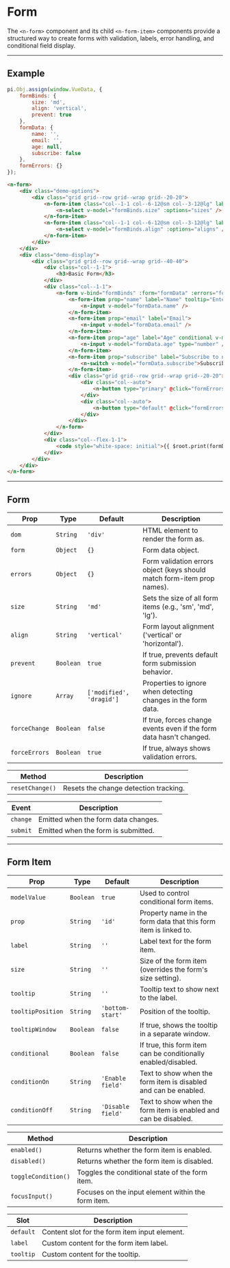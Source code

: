 # Form

The `<n-form>` component and its child `<n-form-item>` components provide a structured way to create forms with validation, labels, error handling, and conditional field display.

<hr>

## Example

```js [demo]
pi.Obj.assign(window.VueData, {
    formBinds: {
        size: 'md',
        align: 'vertical',
        prevent: true
    },
    formData: {
        name: '',
        email: '',
        age: null,
        subscribe: false
    },
    formErrors: {}
});
```

```html [demo]
<n-form>
    <div class="demo-options">
        <div class="grid grid--row grid--wrap grid--20-20">
            <n-form-item class="col--1-1 col--6-12@sm col--3-12@lg" label="Size">
                <n-select v-model="formBinds.size" :options="sizes" />
            </n-form-item>
            <n-form-item class="col--1-1 col--6-12@sm col--3-12@lg" label="Align">
                <n-select v-model="formBinds.align" :options="aligns" />
            </n-form-item>
        </div>
    </div>
    <div class="demo-display">
        <div class="grid grid--row grid--wrap grid--40-40">
            <div class="col--1-1">
                <h3>Basic Form</h3>
            </div>
            <div class="col--1-1">
                <n-form v-bind="formBinds" :form="formData" :errors="formErrors">
                    <n-form-item prop="name" label="Name" tooltip="Enter your full name">
                        <n-input v-model="formData.name" />
                    </n-form-item>
                    <n-form-item prop="email" label="Email">
                        <n-input v-model="formData.email" />
                    </n-form-item>
                    <n-form-item prop="age" label="Age" conditional v-model="formData.showAge">
                        <n-input v-model="formData.age" type="number" />
                    </n-form-item>
                    <n-form-item prop="subscribe" label="Subscribe to newsletter">
                        <n-switch v-model="formData.subscribe">Subscribe to newsletter</n-switch>
                    </n-form-item>
                    <div class="grid grid--row grid--wrap grid--20-20">
                        <div class="col--auto">
                            <n-button type="primary" @click="formErrors = { name: 'Name is required' }">Show Error</n-button>
                        </div>
                        <div class="col--auto">
                            <n-button type="default" @click="formErrors = {}">Clear Errors</n-button>
                        </div>
                    </div>
                </n-form>
            </div>
            <div class="col--flex-1-1">
                <code style="white-space: initial">{{ $root.print(formData) }}</code>
            </div>
        </div>
    </div>
</n-form>
```

<hr>

## Form

| **Prop**        | **Type**       | **Default**       | **Description**                                                                   |
|-----------------|----------------|-------------------|-----------------------------------------------------------------------------------|
| `dom`           | `String`       | `'div'`           | HTML element to render the form as.                                               |
| `form`          | `Object`       | `{}`              | Form data object.                                                                 |
| `errors`        | `Object`       | `{}`              | Form validation errors object (keys should match form-item prop names).           |
| `size`          | `String`       | `'md'`            | Sets the size of all form items (e.g., 'sm', 'md', 'lg').                         |
| `align`         | `String`       | `'vertical'`      | Form layout alignment ('vertical' or 'horizontal').                               |
| `prevent`       | `Boolean`      | `true`            | If true, prevents default form submission behavior.                               |
| `ignore`        | `Array`        | `['modified', 'dragid']` | Properties to ignore when detecting changes in the form data.              |
| `forceChange`   | `Boolean`      | `false`           | If true, forces change events even if the form data hasn't changed.               |
| `forceErrors`   | `Boolean`      | `true`            | If true, always shows validation errors.                                          |

| **Method**            | **Description**                                                      |
|-----------------------|----------------------------------------------------------------------|
| `resetChange()`       | Resets the change detection tracking.                                |

| **Event**             | **Description**                                                      |
|-----------------------|----------------------------------------------------------------------|
| `change`              | Emitted when the form data changes.                                  |
| `submit`              | Emitted when the form is submitted.                                  |

<hr>

## Form Item

| **Prop**           | **Type**       | **Default**         | **Description**                                                                   |
|--------------------|----------------|---------------------|-----------------------------------------------------------------------------------|
| `modelValue`       | `Boolean`      | `true`              | Used to control conditional form items.                                           |
| `prop`             | `String`       | `'id'`              | Property name in the form data that this form item is linked to.                  |
| `label`            | `String`       | `''`                | Label text for the form item.                                                     |
| `size`             | `String`       | `''`                | Size of the form item (overrides the form's size setting).                        |
| `tooltip`          | `String`       | `''`                | Tooltip text to show next to the label.                                           |
| `tooltipPosition`  | `String`       | `'bottom-start'`    | Position of the tooltip.                                                          |
| `tooltipWindow`    | `Boolean`      | `false`             | If true, shows the tooltip in a separate window.                                  |
| `conditional`      | `Boolean`      | `false`             | If true, this form item can be conditionally enabled/disabled.                    |
| `conditionOn`      | `String`       | `'Enable field'`    | Text to show when the form item is disabled and can be enabled.                   |
| `conditionOff`     | `String`       | `'Disable field'`   | Text to show when the form item is enabled and can be disabled.                   |

| **Method**            | **Description**                                                                               |
|-----------------------|-----------------------------------------------------------------------------------------------|
| `enabled()`           | Returns whether the form item is enabled.                                                     |
| `disabled()`          | Returns whether the form item is disabled.                                                    |
| `toggleCondition()`   | Toggles the conditional state of the form item.                                               |
| `focusInput()`        | Focuses on the input element within the form item.                                            |

| **Slot**              | **Description**                                                      |
|-----------------------|----------------------------------------------------------------------|
| `default`             | Content slot for the form item input element.                        |
| `label`               | Custom content for the form item label.                              |
| `tooltip`             | Custom content for the tooltip.                                      |